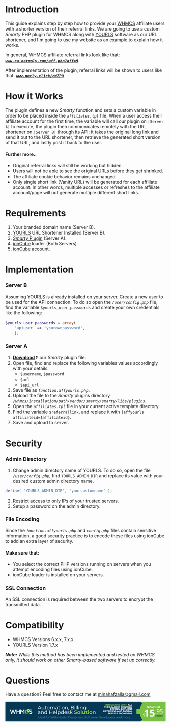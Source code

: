 # Introduction
This guide explains step by step how to provide your [WHMCS](https://www.whmcs.com/members/aff.php?aff=12390) affiliate users with a shorter version of their referral links. We are going to use a custom _Smarty_ PHP plugin for WHMCS along with [YOURLS](https://yourls.org/) software as our URL shortener, and I'm going to use my website as an example to explain how it works. 

In general, WHMCS affiliate referral links look like that: [**_`www.ca.netmoly.com/aff.php?aff=9`_**](https://ca.netmoly.com/aff.php?aff=9).

After implementation of the plugin, referral links will be shown to users like that:  [**_`www.netly.click/cWZPQ`_**](https://netly.click/cWZPQ/)

# How it Works
The plugin defines a new _Smarty_ function and sets a custom variable in order to be placed inside the _`affiliates.tpl`_ file. When a user access their affiliate account for the first time, the variable will call our plugin on `|Server A|` to execute, the plugin then communicates remotely with the URL shortener on `|Server B|` through its API; it takes the original long link and send it out to the URL shortener, then retrieve the generated short version of that URL, and lastly post it back to the user. 

#### Further more..
* Original referral links will still be working but hidden.
* Users will not be able to see the original URLs before they get shrinked.
* The affiliate cookie behavior remains unchanged.
* Only single short link (Vanity URL) will be generated for each affiliate account. In other words, multiple accesses or refreshes to the affiliate account/page will not generate multiple different short links.

# Requirements
1. Your branded domain name (Server B).
2. [YOURLS](https://github.com/YOURLS/YOURLS/releases) URL Shortener Installed (Server B).
3. [_Smarty_ Plugin](https://github.com/MinaHafzalla/White-labeled-Affiliate-Links-Generation-for-WHMCS/blob/master/function.affyourls.php) (Server A).
4. [ionCube](https://www.ioncube.com/loaders.php) loader (Both Servers).
5. [ionCube](https://www.ioncube.com/) account.


# Implementation

### Server B
Assuming YOURLS is already installed on your server. Create a new user to be used for the API connection. To do so open the _`/user/config.php`_ file, find the variable `$yourls_user_passwords` and create your own credentials like the following:
```php
$yourls_user_passwords = array(
	'apiuser' => 'yourownpassword',
	);
  ```

### Server A
1. [**Download**](https://github.com/MinaHafzalla/White-label-Affiliate-Links-Generation-for-WHMCS/blob/master/function.affyourls.php) :arrow_double_down: our _Smarty_ plugin file.
2. Open file, find and replace the following variables values accordingly with your details.
    * `$username`, `$password`
    * `$url`
    * `$api_url`
3. Save file as _`function.affyourls.php`_.
4. Upload the file to the _Smarty_ plugins directory _`/whmcs/installation/path/vendor/smarty/smarty/libs/plugins`_.
5. Open the _`affiliates.tpl`_ file in your current active template directory.
6. Find the variable `$referrallink`, and replace it with `{affyourls affiliateid=$affiliateid}`.
7. Save and upload to server.

# Security

### Admin Directory
1. Change admin directory name of YOURLS. To do so, open the file _`/user/config.php`_, find `YOURLS_ADMIN_DIR` and replace its value with your desired custom admin directory name.
```php
define( 'YOURLS_ADMIN_DIR', 'yourcustomname' );
```
2. Restrict access to only IPs of your trusted servers.
3. Setup a password on the admin directory.

### File Encoding
Since the _`function.affyourls.php`_ and _`config.php`_ files contain sensitive information, a good security practice is to encode these files using ionCube to add an extra layer of security.

#### Make sure that:
* You select the correct PHP versions running on servers when you attempt encoding files using ionCube.
* ionCube loader is installed on your servers.

### SSL Connection
An SSL connection is required between the two servers to encrypt the transmitted data.

# Compatibility
* WHMCS Versions 6.x.x, 7.x.x
* YOURLS Version 1.7.x

_**Note:** While this method has been implemented and tested on WHMCS only, it should work on other Smarty-based software if set up correctly._

# Questions
Have a question? Feel free to contact me at minahafzalla@gmail.com

[![WHMCS](/assets/images/whmcs-728x90-c.png)](https://www.whmcs.com/members/aff.php?aff=12390)
